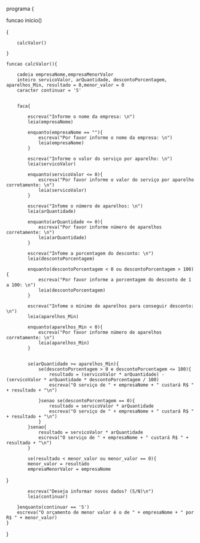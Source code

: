 programa {
	
  funcao inicio() 
  
  {
	    
	    calcValor()
	    
	}
	
	funcao calcValor(){
	    
	    cadeia empresaNome,empresaMenorValor
		inteiro servicoValor, arQuantidade, descontoPorcentagem, aparelhos_Min, resultado = 0,menor_valor = 0
		caracter continuar = 'S'
	    
	    
	    faca{
	        
	        escreva("Informe o nome da empresa: \n")
	        leia(empresaNome)
	        
	        enquanto(empresaNome == ""){
		        escreva("Por favor informe o nome da empresa: \n")
		        leia(empresaNome)
		    }
		    
		    escreva("Informe o valor do serviço por aparelho: \n")
		    leia(servicoValor)
		    
		    enquanto(servicoValor <= 0){
		        escreva("Por favor informe o valor do serviço por aparelho corretamente: \n")
		        leia(servicoValor)
		    }
		    
		    escreva("Infome o número de aparelhos: \n")
		    leia(arQuantidade)
		    
		    enquanto(arQuantidade <= 0){
		        escreva("Por favor informe número de aparelhos corretamente: \n")
		        leia(arQuantidade)
		    }
		    
		    escreva("Infome a porcentagem do desconto: \n")
		    leia(descontoPorcentagem)
		    
		    enquanto(descontoPorcentagem < 0 ou descontoPorcentagem > 100){
		        escreva("Por favor informe a porcentagem do desconto de 1 a 100: \n")
		        leia(descontoPorcentagem)
		    }
		    
		    escreva("Infome o mínimo de aparelhos para conseguir desconto: \n")
		    leia(aparelhos_Min)
		    
		    enquanto(aparelhos_Min < 0){
		        escreva("Por favor informe número de aparelhos corretamente: \n")
		        leia(aparelhos_Min)
		    }
		    
		    
		    se(arQuantidade >= aparelhos_Min){
    	        se(descontoPorcentagem > 0 e descontoPorcentagem <= 100){
        	        resultado = (servicoValor * arQuantidade) - (servicoValor * arQuantidade * descontoPorcentagem / 100)
        	        escreva("O serviço de " + empresaNome + " custará R$ " + resultado + "\n")
        	        
        	    }senao se(descontoPorcentagem == 0){
        	        resultado = servicoValor * arQuantidade
        	        escreva("O serviço de " + empresaNome + " custará R$ " + resultado + "\n")
        	    }
        	}senao{
        	    resultado = servicoValor * arQuantidade
            	escreva("O serviço de " + empresaNome + " custará R$ " + resultado + "\n")
        	}
		    
		    se(resultado < menor_valor ou menor_valor == 0){
            menor_valor = resultado
            empresaMenorValor = empresaNome
}
		    
		    escreva("Deseja informar novos dados? (S/N)\n")
		    leia(continuar)
		    
	    }enquanto(continuar == 'S')
	    escreva("O orçamento de menor valor é o de " + empresaNome + " por R$ " + menor_valor)
	}
	
}
